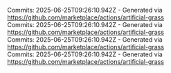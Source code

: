 Commits: 2025-06-25T09:26:10.942Z - Generated via https://github.com/marketplace/actions/artificial-grass
<br>
Commits: 2025-06-25T09:26:10.942Z - Generated via https://github.com/marketplace/actions/artificial-grass
<br>
Commits: 2025-06-25T09:26:10.942Z - Generated via https://github.com/marketplace/actions/artificial-grass
<br>
Commits: 2025-06-25T09:26:10.942Z - Generated via https://github.com/marketplace/actions/artificial-grass
<br>
